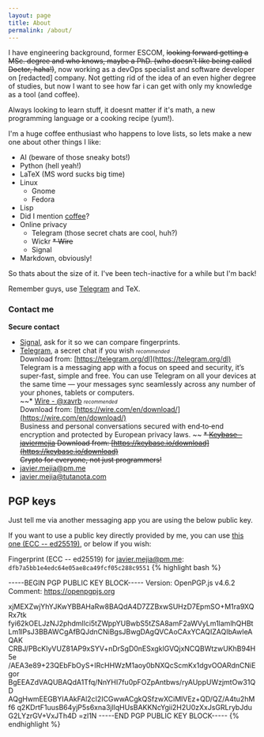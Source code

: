 ```yaml
---
layout: page
title: About
permalink: /about/
---
```

  

I have engineering background, former ESCOM, ~~looking forward getting a MSc. degree and who knows, maybe a PhD. (who doesn't like being called Doctor, haha!)~~, now working as a devOps specialist and software developer on [redacted] company. Not getting rid of the idea of an even higher degree of studies, but now I want to see how far i can get with only my knowledge as a tool (and coffee).  

Always looking to learn stuff, it doesnt matter if it's math, a new programming language or a cooking recipe (yum!).  

I'm a huge coffee enthusiast who happens to love lists, so lets make a new one about other things I like:  

* AI (beware of those sneaky bots!)
* Python (hell yeah!)
* LaTeX (MS word sucks big time)
* Linux
  * Gnome
  * Fedora
* Lisp
* Did I mention [coffee](https://xavrb.github.io/misBebidas-starbucks/)?
* Online privacy
  * Telegram (those secret chats are cool, huh?)
  * Wickr
  ~~* Wire~~
  * Signal
* Markdown, obviously!

So thats about the size of it. I've been tech-inactive for a while but I'm back!

Remember guys, use [Telegram](https://telegram.org/dl) and TeX.

### Contact me
**Secure contact**  

* [Signal](https://signal.org), ask for it so we can compare fingerprints.
* [Telegram](https://t.me/xavrb), a secret chat if you wish  <font size="1"><i>recommended</i></font>  
	Download from: [https://telegram.org/dl](https://telegram.org/dl)  
	Telegram is a messaging app with a focus on speed and security, it’s super-fast, simple and free. You can use Telegram on all your devices at the same time — your messages sync seamlessly across any number of your phones, tablets or computers.  
~~* [Wire - @xavrb](https://app.wire.com)    <font size="1"><i>recommended</i></font>  
	Download from: [https://wire.com/en/download/](https://wire.com/en/download/)  
	Business and personal conversations secured with end‑to‑end encryption and protected by European privacy laws.  ~~
~~* [Keybase - javiermejia](https://keybase.io/javiermejia) 
	Download from: [https://keybase.io/download](https://keybase.io/download)  
	Crypto for everyone, not just programmers!~~
* [javier.mejia@pm.me](mailto:javier.mejia@pm.me)  
* [javier.mejia@tutanota.com](mailto:javier.mejia@tutanota.com)  

## PGP keys  
Just tell me via another messaging app you are using the below public key.    

If you want to use a public key directly provided by me, you can use [this one (ECC -- ed25519)](https://keybase.pub/javiermejia/public-keys/publickey.javier.mejia@protonmail.ch-5173eb73bf42c573cc00612cb48aa11062365ef8.asc), or below if you wish:

Fingerprint (ECC -- ed25519) for javier.mejia@pm.me: `dfb7a5bb1e4edc64e05ae8ca49fcf05c288c9551`
{% highlight bash %}

-----BEGIN PGP PUBLIC KEY BLOCK-----
Version: OpenPGP.js v4.6.2
Comment: https://openpgpjs.org

xjMEXZwjYhYJKwYBBAHaRw8BAQdA4D7ZZBxwSUHzD7EpmSO+M1ra9XQRx7tk
fyi62kOELJzNJ2phdmllci5tZWppYUBwbS5tZSA8amF2aWVyLm1lamlhQHBt
Lm1lPsJ3BBAWCgAfBQJdnCNiBgsJBwgDAgQVCAoCAxYCAQIZAQIbAwIeAQAK
CRBJ/PBcKIyVUZ81AP9xSYV+nDrSgD0nESxgklGVQjxNCQBWtzwUKhB94H5e
/AEA3e89+23QEbFbOyS+IRcHHWzM1aoy0bNXQcScmKx1dgvOOARdnCNiEgor
BgEEAZdVAQUBAQdA1Tfq/NnYHI7fu0pFOZpAntbws/ryAUppUWzjmtOw31QD
AQgHwmEEGBYIAAkFAl2cI2ICGwwACgkQSfzwXCiMlVEz+QD/QZ/A4tu2hMf6
q2KDrtF1uusB64yjP5s6xna3jllqHUsBAKKNcYgii2H2U0zXxJsGRLrybJdu
G2LYzrGV+VxJTh4D
=zl1N
-----END PGP PUBLIC KEY BLOCK-----
{% endhighlight %}
  

